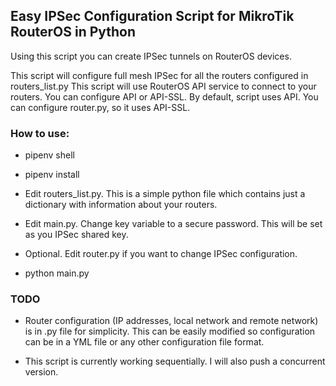 ## Easy IPSec Configuration Script for MikroTik RouterOS in Python

Using this script you can create IPSec tunnels on RouterOS devices.

This script will configure full mesh IPSec for all the routers configured in routers_list.py
This script will use RouterOS API service to connect to your routers. You can configure API or API-SSL.
By default, script uses API. You can configure router.py, so it uses API-SSL.

### How to use:
- pipenv shell
  
- pipenv install
- Edit routers_list.py. This is a simple python file which contains just a dictionary
with information about your routers.
  
- Edit main.py. Change key variable to a secure password. This will be set as you IPSec shared key.
- Optional. Edit router.py if you want to change IPSec configuration.

- python main.py

### TODO
- Router configuration (IP addresses, local network and remote network) is in .py file for simplicity.
This can be easily modified so configuration can be in a YML file or any other configuration file format.
  
- This script is currently working sequentially. I will also push a concurrent version.
